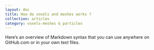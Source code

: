 ```yaml
---
layout: doc
title: How do voxels and meshes works ?
collection: articles
category: voxels-meshes & particles
---
```



Here&rsquo;s an overview of Markdown syntax that you can use anywhere on GitHub.com or in your own text files.

